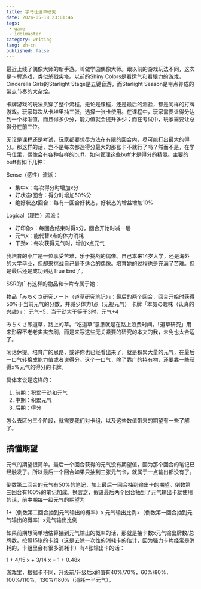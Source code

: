 ```yaml
---
title: 学马仕道草研究
date: 2024-05-18 23:01:46
tags:
 - game
 - idolmaster
category: writing
lang: zh-cn
published: false
---
```


最近上线了偶像大师的新手游。叫做学园偶像大师。跟以前的游戏玩法不同，这次是卡牌游戏，类似杀戮尖塔。以前的Shiny Colors是看运气和看眼力的游戏，Cinderella Girls的Starlight Stage是五键音游，而Starlight Season是带点养成的带点节奏的大杂烩。

卡牌游戏的玩法贯穿了整个流程，无论是课程，还是最后的测验，都是同样的打牌游戏。玩家每次从卡堆里抽三张，选择一张卡使用。在课程中，玩家需要让得分达到一个标准值，而且得多少分，能力值就会提升多少；而在考试中，玩家需要让总得分在前三位。

无论是课程还是考试，玩家都要想尽方法在有限的回合内，尽可能打出最大的得分。那这样的话，岂不是每次都选得分最大的那张卡不就行了吗？然而不是，在学马仕里，偶像会有各种各样的buff，如何管理这些buff才是得分的精髓。主要的buff有如下几种：

Sense（感性）流派：
* 集中x：每次得分时增加x分
* 好状态t回合：得分时增加50%分
* 绝好状态t回合：每有一回合好状态，好状态的增益增加10%

Logical（理性）流派：
* 好印象x：每回合结束时得x分，回合开始时减一层
* 元气x：能代替x点的体力消耗
* 干劲x：每次获得元气时，增加x点元气

我培育的小广是一位享受苦难，乐于挑战的偶像。自己本来14岁大学，还是海外的大学毕业，但却来挑战自己最不适合的偶像。培育她的过程也是充满了苦难。但是最后还是成功到达True End了。

SSR的广有这样的物品和卡片专属于她：

物品「みちくさ研究ノート（道草研究笔记）」：最后的两个回合，回合开始时获得50%于当前元气的分数，并减少体力1点（无视元气）
卡牌「本気の趣味（认真的兴趣）」： 元气+5，当干劲大于等于3时，元气+4

みちくさ即道草，路上的草。“吃道草”意思就是在路上浪费时间。「道草研究」用来形容不老老实实去刷，而是来写这些无关紧要的研究的本文的我，未免也太合适了。

闲话休提。培育广的思路，或许你也已经看出来了，就是积累大量的元气，在最后一口气转换成能力值或者说得分。这个一口气，除了靠广的持有物，还要靠一些获得x%元气的得分的卡牌。

具体来说是这样的：

1. 前期：积累干劲和元气
2. 中期：积累元气
3. 后期：得分

怎么去区分三个阶段，就需要我们对卡组、以及这些数值带来的期望有一些了解了。

## 搞懂期望

元气的期望很简单。最后一个回合获得的元气没有期望值，因为那个回合的笔记已经触发了。所以最后一个回合如果只抽到三张元气卡，就属于一点输出都没有了。

倒数第二回合的元气有50%的笔记，加上最后一回合抽到输出卡的期望。倒数第三回合有100%的笔记加成。换言之，假设最后两个回合抽到了元气输出卡就使用的话，前中期每一级元气的期望为

1+（倒数第二回合抽到元气输出的概率）x 元气输出比例+（倒数第一回合抽到元气输出的概率）x元气输出比例

如果前期想简单地估算抽到元气输出的概率的话，那就是抽卡数x元气输出牌数/总牌数。按照15张的卡组（这是去除一次性的消耗卡的估计，因为强力卡片经常是消耗的，卡组里会有很多消耗卡）有4张输出卡的话：

1 + 4/15 x + 3/14 x = 1 + 0.48x

游戏里，根据卡不同，升级前/升级后x的值有40%/70%，60%/80%，100%/110%，130%/180%（消耗一半元气），